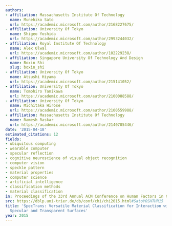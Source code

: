 ```yaml
---
authors:
- affiliation: Massachusetts Institute Of Technology
  name: Munehiko Sato
  url: https://academic.microsoft.com/author/2168227675/
- affiliation: University Of Tokyo
  name: Shigeo Yoshida
  url: https://academic.microsoft.com/author/2993244032/
- affiliation: Royal Institute Of Technology
  name: Alex Olwal
  url: https://academic.microsoft.com/author/102229238/
- affiliation: Singapore University Of Technology And Design
  name: Boxin Shi
  slug: boxin_shi
- affiliation: University Of Tokyo
  name: Atsushi Hiyama
  url: https://academic.microsoft.com/author/215141052/
- affiliation: University Of Tokyo
  name: Tomohiro Tanikawa
  url: https://academic.microsoft.com/author/2100088588/
- affiliation: University Of Tokyo
  name: Michitaka Hirose
  url: https://academic.microsoft.com/author/2100559988/
- affiliation: Massachusetts Institute Of Technology
  name: Ramesh Raskar
  url: https://academic.microsoft.com/author/2140705446/
date: '2015-04-18'
estimated_citations: 12
fields:
- ubiquitous computing
- wearable computer
- specular reflection
- cognitive neuroscience of visual object recognition
- computer vision
- speckle pattern
- material properties
- computer science
- artificial intelligence
- classification methods
- material classification
in: Proceedings of the 33rd Annual ACM Conference on Human Factors in Computing Systems
src: https://dblp.uni-trier.de/db/conf/chi/chi2015.html#SatoYOSHTHR15
title: 'SpecTrans: Versatile Material Classification for Interaction with Textureless,
  Specular and Transparent Surfaces'
year: 2015
---
```

